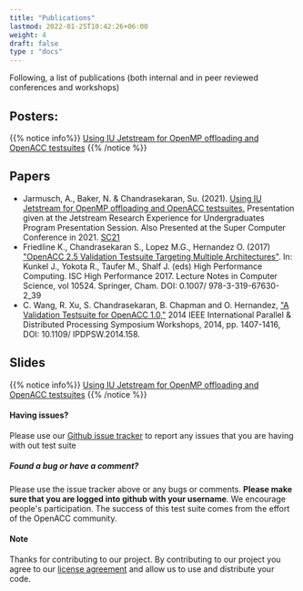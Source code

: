 ```yaml
---
title: "Publications"
lastmod: 2022-01-25T10:42:26+06:00
weight: 4
draft: false
type : "docs"
---
```

Following, a list of publications (both internal and in peer reviewed conferences and workshops)
## Posters:

{{% notice info%}}
[Using IU Jetstream for OpenMP offloading and OpenACC testsuites](content/About/Publications/_index.files/2021JetstreamREUPosterAaron_Nolan.pdf)
{{% /notice %}}
## Papers

* Jarmusch, A., Baker, N. & Chandrasekaran, Su. (2021). [Using IU Jetstream for OpenMP offloading and OpenACC testsuites.](content/About/Publications/_index.files/SC@!_Submission.pdf) Presentation given at the Jetstream Research Experience for Undergraduates Program Presentation Session. Also Presented at the Super Computer Conference in 2021. [SC21](https://sc21.supercomputing.org/presentation/?id=spostu106&sess=sess243)
* Friedline K., Chandrasekaran S., Lopez M.G., Hernandez O. (2017) ["OpenACC 2.5 Validation Testsuite Targeting Multiple Architectures"](https://link.springer.com/chapter/10.1007/978-3-319-67630-2_39). In: Kunkel J., Yokota R., Taufer M., Shalf J. (eds) High Performance Computing. ISC High Performance 2017. Lecture Notes in Computer Science, vol 10524. Springer, Cham. DOI: 0.1007/ 978-3-319-67630-2_39
* C. Wang, R. Xu, S. Chandrasekaran, B. Chapman and O. Hernandez, ["A Validation Testsuite for OpenACC 1.0,"](https://ieeexplore.ieee.org/abstract/document/6969543?casa_token=dIj3u0IMYakAAAAA:iri-F4x3Hsbd0unFKtQlsMrb40KMHLX5-6IAD64-uzWZDjEux8_8ue1QgTMMZi7uVRurnWJkHw) 2014 IEEE International Parallel & Distributed Processing Symposium Workshops, 2014, pp. 1407-1416, DOI: 10.1109/ IPDPSW.2014.158.

## Slides

{{% notice info%}}
[Using IU Jetstream for OpenMP offloading and OpenACC testsuites](https://scholarworks.iu.edu/dspace/handle/2022/26706)
{{% /notice %}}


#### Having issues?

Please use our [Github issue tracker](https://github.com/OpenACCUserGroup/OpenACCV-V/issues) to report any issues that you are having with out test suite

##### Found a bug or have a comment?

Please use the issue tracker above or any bugs or comments. **Please make sure that you are logged into github with your username**. We encourage people's participation. The success of this test suite comes from the effort of the OpenACC community.

#### Note

Thanks for contributing to our project. By contributing to our project you agree to our [license agreement](/license) and allow us to use and distribute your code.

